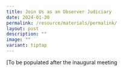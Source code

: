 ```yaml
---
title: Join Us as an Observer Judiciary
date: 2024-01-30
permalink: /resource/materials/permalink/
layout: post
description: ""
image: ""
variant: tiptap
---
```

[To be populated after the inaugural meeting